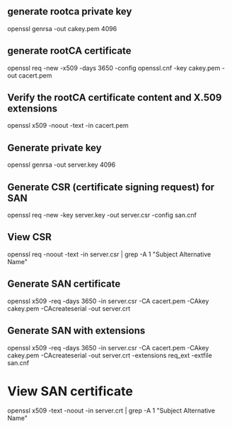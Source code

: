 ## generate rootca private key
openssl genrsa  -out cakey.pem 4096

## generate rootCA certificate
openssl req -new -x509 -days 3650  -config openssl.cnf  -key cakey.pem -out cacert.pem

## Verify the rootCA certificate content and X.509 extensions
openssl x509 -noout -text -in cacert.pem

## Generate private key
openssl genrsa -out server.key 4096

## Generate CSR (certificate signing request) for SAN
openssl req -new -key server.key -out server.csr -config san.cnf

## View CSR
openssl req -noout -text -in server.csr | grep -A 1 "Subject Alternative Name"

## Generate SAN certificate
openssl x509 -req -days 3650 -in server.csr -CA cacert.pem -CAkey cakey.pem -CAcreateserial -out server.crt

## Generate SAN with extensions
openssl x509 -req -days 3650 -in server.csr -CA cacert.pem -CAkey cakey.pem -CAcreateserial -out server.crt -extensions req_ext -extfile san.cnf

# View SAN certificate
openssl x509 -text -noout -in server.crt | grep -A 1 "Subject Alternative Name"
